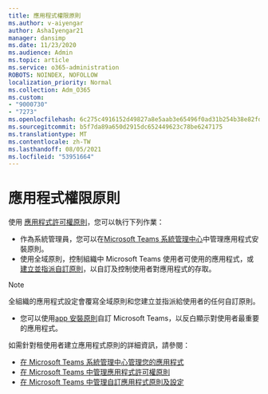 ```yaml
---
title: 應用程式權限原則
ms.author: v-aiyengar
author: AshaIyengar21
manager: dansimp
ms.date: 11/23/2020
ms.audience: Admin
ms.topic: article
ms.service: o365-administration
ROBOTS: NOINDEX, NOFOLLOW
localization_priority: Normal
ms.collection: Adm_O365
ms.custom:
- "9000730"
- "7273"
ms.openlocfilehash: 6c275c4916152d49827a8e5aab3e65496f0ad31b254b38e82fdd1ad29554f7d2
ms.sourcegitcommit: b5f7da89a650d2915dc652449623c78be6247175
ms.translationtype: MT
ms.contentlocale: zh-TW
ms.lasthandoff: 08/05/2021
ms.locfileid: "53951664"
---
```

# <a name="app-permission-policies"></a>應用程式權限原則

使用 [應用程式許可權原則](https://docs.microsoft.com/microsoftteams/teams-app-permission-policies)，您可以執行下列作業：
- 作為系統管理員，您可以在[Microsoft Teams 系統管理中心](https://admin.teams.microsoft.com/policies/app-permission)中管理應用程式安裝原則。
- 使用全域原則，控制組織中 Microsoft Teams 使用者可使用的應用程式，或[建立並指派自訂原則](https://docs.microsoft.com/microsoftteams/teams-app-permission-policies#create-a-custom-app-permission-policy)，以自訂及控制使用者對應用程式的存取。 
> [!NOTE]
> 全組織的應用程式設定會覆寫全域原則和您建立並指派給使用者的任何自訂原則。
- 您可以使用[app 安裝原則](https://docs.microsoft.com/microsoftteams/teams-app-setup-policies)自訂 Microsoft Teams，以反白顯示對使用者最重要的應用程式。 


如需針對租使用者建立應用程式原則的詳細資訊，請參閱：
- [在 Microsoft Teams 系統管理中心管理您的應用程式](https://docs.microsoft.com/MicrosoftTeams/manage-apps)
- [在 Microsoft Teams 中管理應用程式許可權原則](https://docs.microsoft.com/microsoftteams/teams-app-permission-policies)
- [在 Microsoft Teams 中管理自訂應用程式原則及設定](https://docs.microsoft.com/MicrosoftTeams/teams-custom-app-policies-and-settings)
